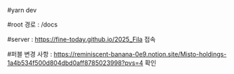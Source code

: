 #yarn dev

#root 경로 : /docs

#server : https://fine-today.github.io/2025_Fila 접속

#퍼블 변경 사항 : https://reminiscent-banana-0e9.notion.site/Misto-holdings-1a4b534f500d804dbd0aff8785023998?pvs=4 확인
